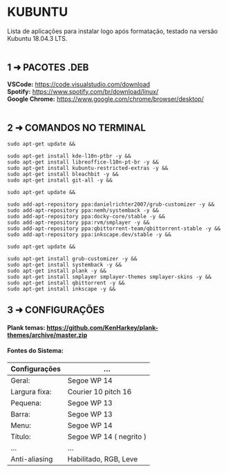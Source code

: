 # KUBUNTU

Lista de aplicações para instalar logo após formatação, testado na versão Kubuntu 18.04.3 LTS. <br/><br/>

## 1 ➜ PACOTES .DEB
**VSCode:** https://code.visualstudio.com/download <br/>
**Spotify:** https://www.spotify.com/br/download/linux/ <br/>
**Google Chrome:** https://www.google.com/chrome/browser/desktop/ <br/><br/>


## 2 ➜ COMANDOS NO TERMINAL
	sudo apt-get update && 

	sudo apt-get install kde-l10n-ptbr -y && 
	sudo apt-get install libreoffice-l10n-pt-br -y && 
	sudo apt-get install kubuntu-restricted-extras -y && 
	sudo apt-get install bleachbit -y && 
	sudo apt-get install git-all -y && 

	sudo apt-get update && 

	sudo add-apt-repository ppa:danielrichter2007/grub-customizer -y && 
	sudo add-apt-repository ppa:nemh/systemback -y && 
	sudo add-apt-repository ppa:docky-core/stable -y && 
	sudo add-apt-repository ppa:rvm/smplayer -y && 
	sudo add-apt-repository ppa:qbittorrent-team/qbittorrent-stable -y && 
	sudo add-apt-repository ppa:inkscape.dev/stable -y && 

	sudo apt-get update && 

	sudo apt-get install grub-customizer -y && 
	sudo apt-get install systemback -y && 
	sudo apt-get install plank -y && 
	sudo apt-get install smplayer smplayer-themes smplayer-skins -y && 
	sudo apt-get install qbittorrent -y && 
	sudo apt-get install inkscape -y && 

## 3 ➜ CONFIGURAÇÕES
#### Plank temas: https://github.com/KenHarkey/plank-themes/archive/master.zip

#### Fontes do Sistema:
|  Configurações   |             …             |
|       ---        |            ---            |
|  Geral:          |  Segoe WP 14              |
|  Largura fixa:   |  Courier 10 pitch 16      |
|  Pequena:        |  Segoe WP 13              |
|  Barra:          |  Segoe WP 13              |
|  Menu:           |  Segoe WP 14              |
|  Título:         |  Segoe WP 14 ( negrito )  |
|        …         |             …             |
|  Anti-aliasing   | Habilitado, RGB, Leve     |
